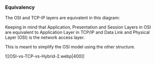 ### Equivalency 

The OSI and TCP-IP layers are equivalent in this diagram: 

Keeping in mind that Application, Presentation and Session Layers in OSI are equivalent to Application Layer in TCP/IP and Data Link and Physical Layer (OSI) is the network access layer. 

This is meant to simplify the OSI model using the other structure. 

![[OSI-vs-TCP-vs-Hybrid-2.webp|400]]

